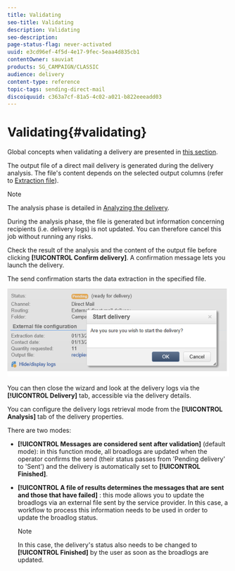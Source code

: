 ```yaml
---
title: Validating
seo-title: Validating
description: Validating
seo-description: 
page-status-flag: never-activated
uuid: e3cd96ef-4f5d-4e17-9fec-5eaa4d835cb1
contentOwner: sauviat
products: SG_CAMPAIGN/CLASSIC
audience: delivery
content-type: reference
topic-tags: sending-direct-mail
discoiquuid: c363a7cf-81a5-4c02-a021-b822eeeadd03
---
```


# Validating{#validating}

Global concepts when validating a delivery are presented in [this section](../../delivery/using/steps-validating-the-delivery.md).

The output file of a direct mail delivery is generated during the delivery analysis. The file's content depends on the selected output columns (refer to [Extraction file](../../delivery/using/defining-the-direct-mail-content.md#extraction-file)).

>[!NOTE]
>
>The analysis phase is detailed in [Analyzing the delivery](../../delivery/using/steps-validating-the-delivery.md#analyzing-the-delivery).

During the analysis phase, the file is generated but information concerning recipients (i.e. delivery logs) is not updated. You can therefore cancel this job without running any risks.

Check the result of the analysis and the content of the output file before clicking **[!UICONTROL Confirm delivery]**. A confirmation message lets you launch the delivery.

The send confirmation starts the data extraction in the specified file.

![](assets/s_ncs_user_postal_del_send_confirm_postal.png)

You can then close the wizard and look at the delivery logs via the **[!UICONTROL Delivery]** tab, accessible via the delivery details.

You can configure the delivery logs retrieval mode from the **[!UICONTROL Analysis]** tab of the delivery properties.

There are two modes:

* **[!UICONTROL Messages are considered sent after validation]** (default mode): in this function mode, all broadlogs are updated when the operator confirms the send (their status passes from 'Pending delivery' to 'Sent') and the delivery is automatically set to **[!UICONTROL Finished]**.
* **[!UICONTROL A file of results determines the messages that are sent and those that have failed]** : this mode allows you to update the broadlogs via an external file sent by the service provider. In this case, a workflow to process this information needs to be used in order to update the broadlog status.

  >[!NOTE]
  >
  >In this case, the delivery's status also needs to be changed to **[!UICONTROL Finished]** by the user as soon as the broadlogs are updated.
